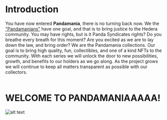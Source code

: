 # Introduction


You have now entered **Pandamania**, there is no turning back now. We the ["Pandamanians"](https://twitter.com/syndicatespanda) have one goal, and that is to bring justice to the Hedera community.
You may have rights, but is it Panda Syndicates rights? Do you breathe every breath for this moment? Are you excited as we are to lay down the law, and bring order? We are the Pandamania collections.  Our goal is to bring high quality, fun, collectibles, and one of a kind NFTs to the community. With each series we will unlock the door to new possibilities, growth, and benefits to our holders as we go along. As the project grows we will continue to keep all matters transparent as possible with our collectors.
<br />
<br />
# WELCOME TO PANDAMANIAAAAA!

![alt text]([http://url/to/img.png](https://pbs.twimg.com/profile_banners/1458487429267169280/1645637354/1500x500))

